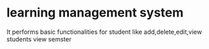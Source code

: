 # learning management system
It performs basic functionalities for student like add,delete,edit,view students view semster 
